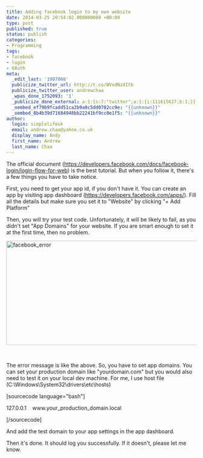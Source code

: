 ```yaml
---
title: Adding facebook login to my own website
date: 2014-03-25 20:54:02.000000000 +00:00
type: post
published: true
status: publish
categories:
- Programming
tags:
- facebook
- login
- OAuth
meta:
  _edit_last: '1907066'
  publicize_twitter_url: http://t.co/WVxdNzdItb
  publicize_twitter_user: andrewchaa
  _wpas_done_1752093: '1'
  _publicize_done_external: a:1:{s:7:"twitter";a:1:{i:111615627;b:1;}}
  _oembed_ef79b9fcadd51ca2b9a0c5dd0782cc9e: "{{unknown}}"
  _oembed_8b4b39d71684948bb22241bf9cc0e1f5: "{{unknown}}"
author:
  login: simplelifeuk
  email: andrew.chaa@yahoo.co.uk
  display_name: Andy
  first_name: Andrew
  last_name: Chaa
---
```

<p>The official document (<a href="https://developers.facebook.com/docs/facebook-login/login-flow-for-web">https://developers.facebook.com/docs/facebook-login/login-flow-for-web</a>) is the best tutorial. But when you follow it, there's a few things you have to take notice.</p>
<p>First, you need to get your app id, if you don't have it. You can create an app by visiting app dashboard (<a href="https://developers.facebook.com/apps/">https://developers.facebook.com/apps/</a>). Fill all the details but make sure you set it to "Website" by clicking "+ Add Platform"</p>
<p>Then, you will try your test code. Unfortunately, it will be likely to fail, as you didn't set "App Domains" for your website. If you are smart enough to set it at the first time, then no problem.</p>
<p><a href="http://simplelifeuk.files.wordpress.com/2014/03/facebook_error1.jpg"><img class="aligncenter size-full wp-image-1590" src="{{ site.baseurl }}/assets/facebook_error1.jpg" alt="facebook_error" width="590" height="276" /></a></p>
<p>&nbsp;</p>
<p>The error message is like the above. So, you have to set app domains. You can set your production domain like "yourdomain.com" but you would also need to test it on your local dev machine. For me, I use host file (C:\Windows\System32\drivers\etc\hosts)</p>
<p>[sourcecode language="bash"]</p>
<p>127.0.0.1    www.your_production_domain.local</p>
<p>[/sourcecode]</p>
<p>And add the test domain to your app settings in the app dashboard.</p>
<p>Then it's done. It should log you successfully. If it doesn't, please let me know.</p>
<p>&nbsp;</p>
